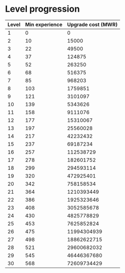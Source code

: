 # Level progression

| Level | Min experience | Upgrade cost (MWR) |
| ----- | -------------- | ------------------ |
| 1     | 0              | 0                  |
| 2     | 10             | 15000              |
| 3     | 22             | 49500              |
| 4     | 37             | 124875             |
| 5     | 52             | 263250             |
| 6     | 68             | 516375             |
| 7     | 85             | 968203             |
| 8     | 103            | 1759851            |
| 9     | 121            | 3101097            |
| 10    | 139            | 5343626            |
| 11    | 158            | 9111076            |
| 12    | 177            | 15310067           |
| 13    | 197            | 25560028           |
| 14    | 217            | 42232432           |
| 15    | 237            | 69187234           |
| 16    | 257            | 112538729          |
| 17    | 278            | 182601752          |
| 18    | 299            | 294593114          |
| 19    | 320            | 472925401          |
| 20    | 342            | 758158534          |
| 21    | 364            | 1210393449         |
| 22    | 386            | 1925323646         |
| 23    | 408            | 3052585678         |
| 24    | 430            | 4825778829         |
| 25    | 453            | 7625852824         |
| 26    | 475            | 11994304939        |
| 27    | 498            | 18862622715        |
| 28    | 521            | 29600682032        |
| 29    | 545            | 46446367680        |
| 30    | 568            | 72609734429        |
